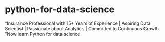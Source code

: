 # python-for-data-science
“Insurance Professional with 15+ Years of Experience | Aspiring Data Scientist | Passionate about Analytics | Committed to Continuous Growth. "Now learn Python for data science
